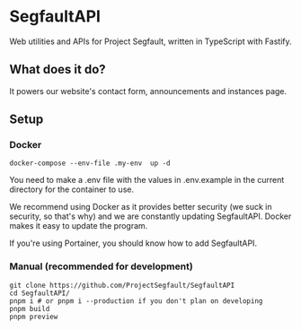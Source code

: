 # SegfaultAPI

Web utilities and APIs for Project Segfault, written in TypeScript with Fastify.

## What does it do?

It powers our website's contact form, announcements and instances page.

## Setup

### Docker

```
docker-compose --env-file .my-env  up -d
```

You need to make a .env file with the values in .env.example in the current directory for the container to use.

We recommend using Docker as it provides better security (we suck in security, so that's why) and we are constantly updating SegfaultAPI. Docker makes it easy to update the program.

If you're using Portainer, you should know how to add SegfaultAPI.

### Manual (recommended for development)

```
git clone https://github.com/ProjectSegfault/SegfaultAPI
cd SegfaultAPI/
pnpm i # or pnpm i --production if you don't plan on developing
pnpm build
pnpm preview
```
